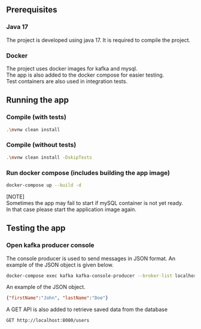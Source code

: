 ## Prerequisites
### Java 17
The project is developed using java 17. It is required to compile the project.
### Docker
The project uses docker images for kafka and mysql. <br>
The app is also added to the docker compose for easier testing. <br>
Test containers are also used in integration tests.

## Running the app
### Compile (with tests)
```bash
.\mvnw clean install
```

### Compile (without tests)
```bash
.\mvnw clean install -DskipTests
```

### Run docker compose (includes building the app image)
```bash
docker-compose up --build -d
```
[NOTE] <br >
Sometimes the app may fail to start if mySQL container is not yet ready. <br >
In that case please start the application image again.

## Testing the app
### Open kafka producer console
The console producer is used to send messages in JSON format. An example of the JSON object is given below.
```bash
docker-compose exec kafka kafka-console-producer --broker-list localhost:9092 --topic test
```

An example of the JSON object.
```json
{"firstName":"John", "lastName":"Doe"}
```

A GET API is also added to retrieve saved data from the database
```api
GET http://localhost:8080/users
```

